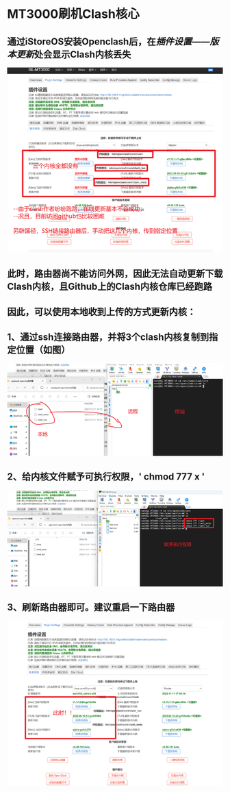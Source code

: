 # MT3000刷机Clash核心

## 通过iStoreOS安装Openclash后，在*插件设置——版本更新*处会显示Clash内核丢失

![images](https://github.com/mrlu997/shell/blob/main/img/01.png)


## 此时，路由器尚不能访问外网，因此无法自动更新下载Clash内核，且Github上的Clash内核仓库已经跑路
## 因此，可以使用本地收到上传的方式更新内核：

## 1、通过ssh连接路由器，并将3个clash内核复制到指定位置（如图）

![images](https://github.com/mrlu997/shell/blob/main/img/02.png)

## 2、给内核文件赋予可执行权限，' chmod 777 x '

![images](https://github.com/mrlu997/shell/blob/main/img/03.png)

## 3、刷新路由器即可。建议重启一下路由器

![images](https://github.com/mrlu997/shell/blob/main/img/04.png)
